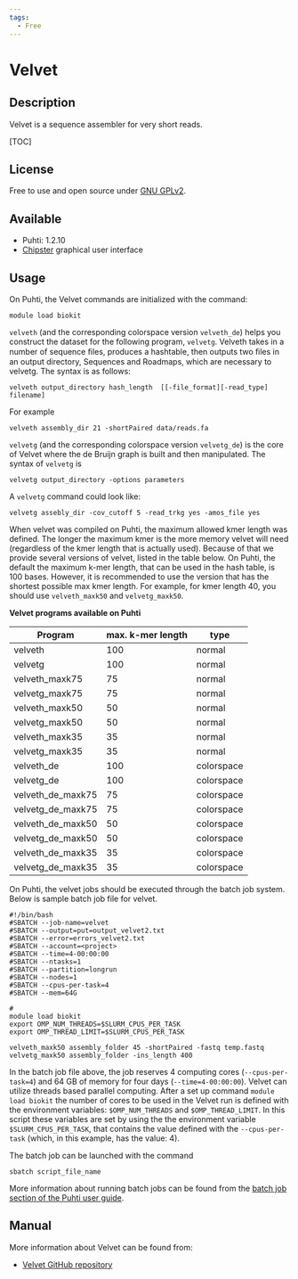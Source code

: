 ```yaml
---
tags:
  - Free
---
```


# Velvet

## Description

Velvet is a sequence assembler for very short reads.

[TOC]

## License

Free to use and open source under [GNU GPLv2](https://www.gnu.org/licenses/old-licenses/gpl-2.0.html).

## Available

-   Puhti: 1.2.10
-   [Chipster](https://chipster.csc.fi) graphical user interface


## Usage

On Puhti, the Velvet commands are initialized with the command:
```text
module load biokit
```
`velveth` (and the corresponding colorspace version `velveth_de`) helps you construct the dataset for the following program,
`velvetg`. Velveth takes in a number of sequence ﬁles, produces a hashtable, then outputs two ﬁles in an output directory, Sequences and Roadmaps, which are necessary to velvetg. The syntax is as follows:

```text
velveth output_directory hash_length  [[-file_format][-read_type] filename]
```
For example
```text
velveth assembly_dir 21 -shortPaired data/reads.fa
```

`velvetg` (and the corresponding colorspace version `velvetg_de`) is the core of Velvet where the de Bruijn graph is built and then manipulated. The syntax of `velvetg` is

```text
velvetg output_directory -options parameters
```
A `velvetg` command could look like:
```text
velvetg assebly_dir -cov_cutoff 5 -read_trkg yes -amos_file yes
```
 
When velvet was compiled on Puhti, the maximum allowed kmer length was defined. The longer the maximum kmer is the more memory velvet will need (regardless of the kmer length that is actually used). Because of that we provide several versions of velvet, listed in the table below. On Puhti, the default the maximum k-mer length, that can be used in the hash table, is 100 bases. However, it is recommended to use the version that has the shortest possible max kmer length. For example, for kmer length 40, you should use `velveth_maxk50` and `velvetg_maxk50`.


**Velvet programs available on Puhti**

| Program 	   | max. k-mer length | type |
|------------------|-------------------|------|
| velveth 	   | 100 	       |normal|
| velvetg 	   | 100 	       |normal|
| velveth_maxk75   | 75 	       |normal|
| velvetg_maxk75   | 75 	       |normal|
| velveth_maxk50   | 50 	       |normal|
| velvetg_maxk50   | 50 	       |normal|
| velveth_maxk35   | 35 	       |normal|
| velvetg_maxk35   | 35 	       |normal|
| velveth_de 	   | 100 	       |colorspace|
| velvetg_de 	   | 100 	       |colorspace|
| velveth_de_maxk75| 75 	       |colorspace|
| velvetg_de_maxk75| 75 	       |colorspace|
| velveth_de_maxk50| 50 	       |colorspace|
| velvetg_de_maxk50| 50 	       |colorspace|
| velveth_de_maxk35| 35 	       |colorspace|
| velvetg_de_maxk35| 35 	       |colorspace|

 


On Puhti, the velvet jobs should be executed through the batch job system. Below is sample batch job file for velvet.

```text
#!/bin/bash
#SBATCH --job-name=velvet
#SBATCH --output=put=output_velvet2.txt
#SBATCH --error=errors_velvet2.txt
#SBATCH --account=<project>
#SBATCH --time=4-00:00:00
#SBATCH --ntasks=1
#SBATCH --partition=longrun
#SBATCH --nodes=1
#SBATCH --cpus-per-task=4
#SBATCH --mem=64G

#
module load biokit
export OMP_NUM_THREADS=$SLURM_CPUS_PER_TASK
export OMP_THREAD_LIMIT=$SLURM_CPUS_PER_TASK

velveth_maxk50 assembly_folder 45 -shortPaired -fastq temp.fastq
velvetg_maxk50 assembly_folder -ins_length 400
```

In the batch job file above, the job reserves 4 computing cores (`--cpus-per-task=4`) and 64 GB of memory for four days (`--time=4-00:00:00`). Velvet can utilize threads based parallel computing. After a set up command `module load biokit` the number of cores to be used in the Velvet run is defined with the environment variables: `$OMP_NUM_THREADS` and `$OMP_THREAD_LIMIT`. In this script these variables are set by using the the environment variable `$SLURM_CPUS_PER_TASK`, that contains the value defined with the `--cpus-per-task` (which, in this example, has the value: 4).

The batch job can be launched with the command

```text
sbatch script_file_name
```

More information about running batch jobs can be found from the [batch job section of the Puhti user guide](../computing/running/getting-started.md).



## Manual

More information about Velvet can be found from:

*    [Velvet GitHub repository](https://github.com/dzerbino/velvet/)




